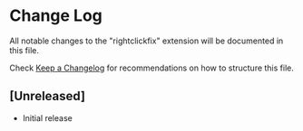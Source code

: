 # Change Log
All notable changes to the "rightclickfix" extension will be documented in this file.

Check [Keep a Changelog](http://keepachangelog.com/) for recommendations on how to structure this file.

## [Unreleased]
- Initial release